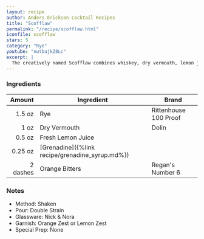 ```yaml
---
layout: recipe
author: Anders Erickson Cocktail Recipes
title: "Scofflaw"
permalink: "/recipe/scofflaw.html"
iconfile: scofflaw
stars: 5
category: "Rye"
youtube: "nutbajkZ8Lc"
excerpt: |
  The creatively named Scofflaw combines whiskey, dry vermouth, lemon juice and grenadine. It was invented in Paris during U.S. Prohibition.
---
```


### Ingredients

|   Amount | Ingredient                                      | Brand                 |
| -------: | ----------------------------------------------- | --------------------- |
|   1.5 oz | Rye                                             | Rittenhouse 100 Proof |
|     1 oz | Dry Vermouth                                    | Dolin                 |
|   0.5 oz | Fresh Lemon Juice                               |
|  0.25 oz | [Grenadine]({%link recipe/grenadine_syrup.md%}) |
| 2 dashes | Orange Bitters                                  | Regan's Number 6      |

### Notes

- Method: Shaken
- Pour: Double Strain
- Glassware: Nick & Nora
- Garnish: Orange Zest or Lemon Zest
- Special Prep: None
